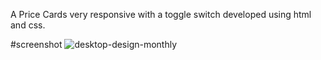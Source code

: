 
A Price Cards very responsive with a toggle switch developed using html and css.

#screenshot
![desktop-design-monthly](https://user-images.githubusercontent.com/73429193/203498681-20eac707-d2a6-4f47-8771-434e3f87daa3.jpg)

